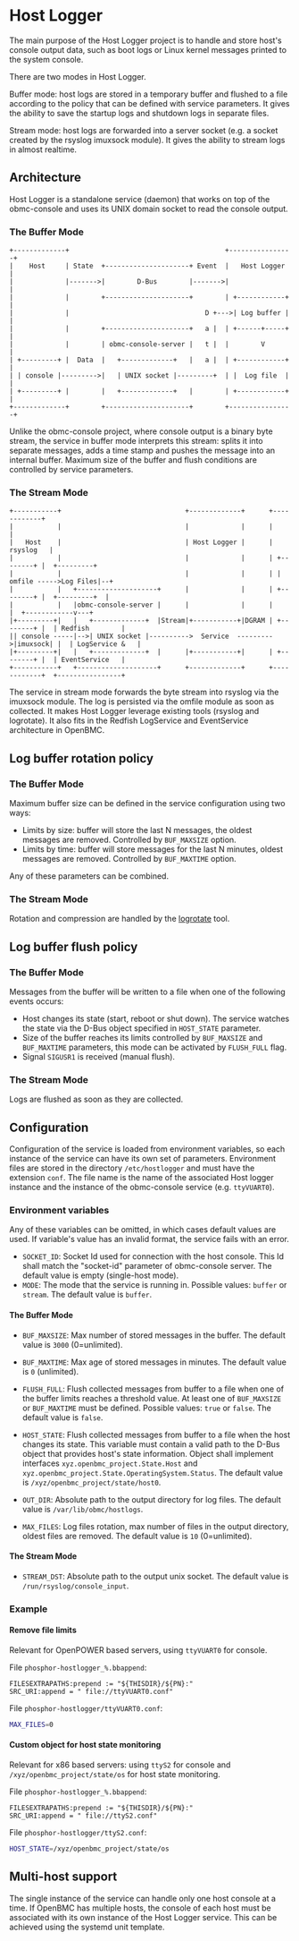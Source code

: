 # Host Logger

The main purpose of the Host Logger project is to handle and store host's
console output data, such as boot logs or Linux kernel messages printed to the
system console.

There are two modes in Host Logger.

Buffer mode: host logs are stored in a temporary buffer and flushed to a file
according to the policy that can be defined with service parameters. It gives
the ability to save the startup logs and shutdown logs in separate files.

Stream mode: host logs are forwarded into a server socket (e.g. a socket created
by the rsyslog imuxsock module). It gives the ability to stream logs in almost
realtime.

## Architecture

Host Logger is a standalone service (daemon) that works on top of the
obmc-console and uses its UNIX domain socket to read the console output.

### The Buffer Mode

```text
+-------------+                                       +----------------+
|    Host     | State  +---------------------+ Event  |   Host Logger  |
|             |------->|        D-Bus        |------->|                |
|             |        +---------------------+        | +------------+ |
|             |                                  D +--->| Log buffer | |
|             |        +---------------------+   a |  | +------+-----+ |
|             |        | obmc-console-server |   t |  |        V       |
| +---------+ |  Data  |   +-------------+   |   a |  | +------------+ |
| | console |--------->|   | UNIX socket |---------+  | |  Log file  | |
| +---------+ |        |   +-------------+   |        | +------------+ |
+-------------+        +---------------------+        +----------------+
```

Unlike the obmc-console project, where console output is a binary byte stream,
the service in buffer mode interprets this stream: splits it into separate
messages, adds a time stamp and pushes the message into an internal buffer.
Maximum size of the buffer and flush conditions are controlled by service
parameters.

### The Stream Mode

```text
+-----------+                               +-------------+      +------------+
|           |                               |             |      |            |
|   Host    |                               | Host Logger |      |  rsyslog   |
|           |                               |             |      | +--------+ |  +---------+
|           |                               |             |      | | omfile ----->Log Files|--+
|           |   +--------------------+      |             |      | +--------+ |  +---------+  |
|           |   |obmc-console-server |      |             |      |            |  +------------v---+
|+---------+|   |   +-------------+  |Stream|+-----------+|DGRAM | +--------+ |  | Redfish        |
|| console -----|-->| UNIX socket |---------->  Service  --------->|imuxsock| |  | LogService &   |
|+---------+|   |   +-------------+  |      |+-----------+|      | +--------+ |  | EventService   |
+-----------+   +--------------------+      +-------------+      +------------+  +----------------+
```

The service in stream mode forwards the byte stream into rsyslog via the
imuxsock module. The log is persisted via the omfile module as soon as
collected. It makes Host Logger leverage existing tools (rsyslog and logrotate).
It also fits in the Redfish LogService and EventService architecture in OpenBMC.

## Log buffer rotation policy

### The Buffer Mode

Maximum buffer size can be defined in the service configuration using two ways:

- Limits by size: buffer will store the last N messages, the oldest messages are
  removed. Controlled by `BUF_MAXSIZE` option.
- Limits by time: buffer will store messages for the last N minutes, oldest
  messages are removed. Controlled by `BUF_MAXTIME` option.

Any of these parameters can be combined.

### The Stream Mode

Rotation and compression are handled by the
[logrotate](https://linux.die.net/man/8/logrotate) tool.

## Log buffer flush policy

### The Buffer Mode

Messages from the buffer will be written to a file when one of the following
events occurs:

- Host changes its state (start, reboot or shut down). The service watches the
  state via the D-Bus object specified in `HOST_STATE` parameter.
- Size of the buffer reaches its limits controlled by `BUF_MAXSIZE` and
  `BUF_MAXTIME` parameters, this mode can be activated by `FLUSH_FULL` flag.
- Signal `SIGUSR1` is received (manual flush).

### The Stream Mode

Logs are flushed as soon as they are collected.

## Configuration

Configuration of the service is loaded from environment variables, so each
instance of the service can have its own set of parameters. Environment files
are stored in the directory `/etc/hostlogger` and must have the extension
`conf`. The file name is the name of the associated Host logger instance and the
instance of the obmc-console service (e.g. `ttyVUART0`).

### Environment variables

Any of these variables can be omitted, in which cases default values are used.
If variable's value has an invalid format, the service fails with an error.

- `SOCKET_ID`: Socket Id used for connection with the host console. This Id
  shall match the "socket-id" parameter of obmc-console server. The default
  value is empty (single-host mode).
- `MODE`: The mode that the service is running in. Possible values: `buffer` or
  `stream`. The default value is `buffer`.

#### The Buffer Mode

- `BUF_MAXSIZE`: Max number of stored messages in the buffer. The default value
  is `3000` (0=unlimited).

- `BUF_MAXTIME`: Max age of stored messages in minutes. The default value is `0`
  (unlimited).

- `FLUSH_FULL`: Flush collected messages from buffer to a file when one of the
  buffer limits reaches a threshold value. At least one of `BUF_MAXSIZE` or
  `BUF_MAXTIME` must be defined. Possible values: `true` or `false`. The default
  value is `false`.

- `HOST_STATE`: Flush collected messages from buffer to a file when the host
  changes its state. This variable must contain a valid path to the D-Bus object
  that provides host's state information. Object shall implement interfaces
  `xyz.openbmc_project.State.Host` and
  `xyz.openbmc_project.State.OperatingSystem.Status`. The default value is
  `/xyz/openbmc_project/state/host0`.

- `OUT_DIR`: Absolute path to the output directory for log files. The default
  value is `/var/lib/obmc/hostlogs`.

- `MAX_FILES`: Log files rotation, max number of files in the output directory,
  oldest files are removed. The default value is `10` (0=unlimited).

#### The Stream Mode

- `STREAM_DST`: Absolute path to the output unix socket. The default value is
  `/run/rsyslog/console_input`.

### Example

#### Remove file limits

Relevant for OpenPOWER based servers, using `ttyVUART0` for console.

File `phosphor-hostlogger_%.bbappend`:

```bitbake
FILESEXTRAPATHS:prepend := "${THISDIR}/${PN}:"
SRC_URI:append = " file://ttyVUART0.conf"
```

File `phosphor-hostlogger/ttyVUART0.conf`:

```sh
MAX_FILES=0
```

#### Custom object for host state monitoring

Relevant for x86 based servers: using `ttyS2` for console and
`/xyz/openbmc_project/state/os` for host state monitoring.

File `phosphor-hostlogger_%.bbappend`:

```bitbake
FILESEXTRAPATHS:prepend := "${THISDIR}/${PN}:"
SRC_URI:append = " file://ttyS2.conf"
```

File `phosphor-hostlogger/ttyS2.conf`:

```sh
HOST_STATE=/xyz/openbmc_project/state/os
```

## Multi-host support

The single instance of the service can handle only one host console at a time.
If OpenBMC has multiple hosts, the console of each host must be associated with
its own instance of the Host Logger service. This can be achieved using the
systemd unit template.
